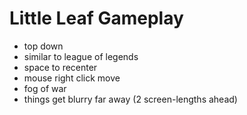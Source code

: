 # Little Leaf Gameplay

- top down
- similar to league of legends
- space to recenter
- mouse right click move
- fog of war
- things get blurry far away (2 screen-lengths ahead)
